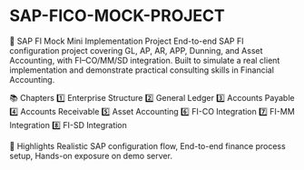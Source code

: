 # SAP-FICO-MOCK-PROJECT

💼 SAP FI Mock Mini Implementation Project
End-to-end SAP FI configuration project covering GL, AP, AR, APP, Dunning, and Asset Accounting, with FI–CO/MM/SD integration.
Built to simulate a real client implementation and demonstrate practical consulting skills in Financial Accounting.

📚 Chapters
1️⃣ Enterprise Structure
2️⃣ General Ledger
3️⃣ Accounts Payable
4️⃣ Accounts Receivable
5️⃣ Asset Accounting
6️⃣ FI-CO Integration
7️⃣ FI-MM Integration
8️⃣ FI-SD Integration

🚀 Highlights
Realistic SAP configuration flow,
End-to-end finance process setup,
Hands-on exposure on demo server.
